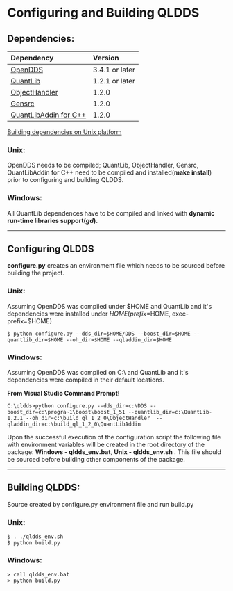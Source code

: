 # Configuring and Building QLDDS #

## Dependencies: ##
| **Dependency** | **Version** |
|:---------------|:------------|
| [OpenDDS](http://www.opendds.org/) | 3.4.1 or later |
| [QuantLib](http://quantlib.org)  | 1.2.1 or later |
| [ObjectHandler](http://quantlib.org/objecthandler/) | 1.2.0 |
| [Gensrc](http://quantlib.org/gensrc/) | 1.2.0 |
| [QuantLibAddin for C++](http://quantlib.org/quantlibaddin/) | 1.2.0 |

[Building dependencies on Unix platform](BuildUnixDeps.md)


### Unix: ###
OpenDDS needs to be compiled; QuantLib, ObjectHandler, Gensrc, QuantLibAddin for C++ need to be compiled and installed(**make install**) prior to configuring and building QLDDS.

### Windows: ###
All QuantLib dependences have to be compiled and linked with **dynamic run-time libraries support(_gd_).**


---


## Configuring QLDDS ##
**configure.py** creates an environment file which needs to be sourced before building the project.

### Unix: ###
Assuming OpenDDS was compiled under $HOME and QuantLib and it's dependencies were installed under $HOME (prefix=$HOME, exec-prefix=$HOME)

```
$ python configure.py --dds_dir=$HOME/DDS --boost_dir=$HOME --quantlib_dir=$HOME --oh_dir=$HOME --qladdin_dir=$HOME
```

### Windows: ###
Assuming OpenDDS was compiled on C:\ and QuantLib and it's dependencies were compiled in their default locations.

**From Visual Studio Command Prompt!**

```
C:\qldds>python configure.py --dds_dir=c:\DDS --boost_dir=c:\progra~1\boost\boost_1_51 --quantlib_dir=c:\QuantLib-1.2.1 --oh_dir=c:\build_ql_1_2_0\ObjectHandler  --qladdin_dir=c:\build_ql_1_2_0\QuantLibAddin
```

Upon the successful execution of the configuration script the following file with environment variables will be created in the root directory of the package:  **Windows - qldds\_env.bat**, **Unix - qldds\_env.sh** .  This file should be sourced before building other components of the package.


---


## Building QLDDS: ##
Source created by configure.py environment file and run build.py

### Unix: ###
```
$ . ./qldds_env.sh 
$ python build.py
```

### Windows: ###
```
> call qldds_env.bat 
> python build.py
```